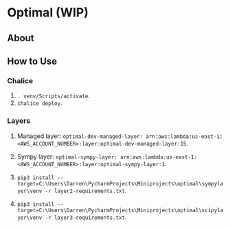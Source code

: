 # Optimal (WIP)

## About

## How to Use

### Chalice

1. `. venv/Scripts/activate`.
2. `chalice deploy`.

### Layers

1. Managed layer: `optimal-dev-managed-layer: arn:aws:lambda:us-east-1:<AWS_ACCOUNT_NUMBER>:layer:optimal-dev-managed-layer:15`.
2. Sympy layer: `optimal-sympy-layer: arn:aws:lambda:us-east-1:<AWS_ACCOUNT_NUMBER>:layer:optimal-sympy-layer:1`.


1. `pip3 install --target=C:\Users\Darren\PycharmProjects\Miniprojects\optimal\sympylayer\venv -r layer2-requirements.txt`. 
2. `pip3 install --target=C:\Users\Darren\PycharmProjects\Miniprojects\optimal\scipylayer\venv -r layer3-requirements.txt`.
